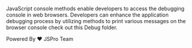 JavaScript console methods enable developers to access the debugging console in web browsers. Developers can enhance the application debugging process by utilizing methods to print various messages on the browser console check out this Debug folder.


Powered By ❤️ JSPro Team

